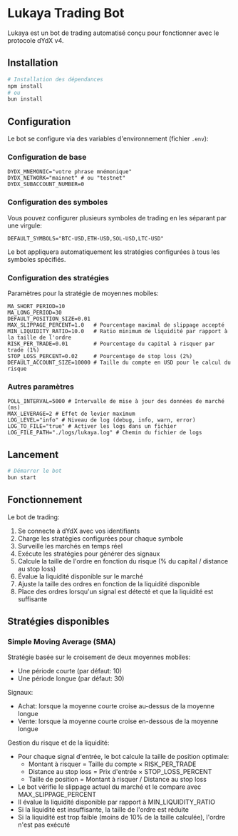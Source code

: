 # Lukaya Trading Bot

Lukaya est un bot de trading automatisé conçu pour fonctionner avec le protocole dYdX v4.

## Installation

```bash
# Installation des dépendances
npm install
# ou
bun install
```

## Configuration

Le bot se configure via des variables d'environnement (fichier `.env`):

### Configuration de base

```
DYDX_MNEMONIC="votre phrase mnémonique"
DYDX_NETWORK="mainnet" # ou "testnet"
DYDX_SUBACCOUNT_NUMBER=0
```

### Configuration des symboles

Vous pouvez configurer plusieurs symboles de trading en les séparant par une virgule:

```
DEFAULT_SYMBOLS="BTC-USD,ETH-USD,SOL-USD,LTC-USD"
```

Le bot appliquera automatiquement les stratégies configurées à tous les symboles spécifiés.

### Configuration des stratégies

Paramètres pour la stratégie de moyennes mobiles:

```
MA_SHORT_PERIOD=10
MA_LONG_PERIOD=30
DEFAULT_POSITION_SIZE=0.01
MAX_SLIPPAGE_PERCENT=1.0   # Pourcentage maximal de slippage accepté
MIN_LIQUIDITY_RATIO=10.0   # Ratio minimum de liquidité par rapport à la taille de l'ordre
RISK_PER_TRADE=0.01        # Pourcentage du capital à risquer par trade (1%)
STOP_LOSS_PERCENT=0.02     # Pourcentage de stop loss (2%)
DEFAULT_ACCOUNT_SIZE=10000 # Taille du compte en USD pour le calcul du risque
```

### Autres paramètres

```
POLL_INTERVAL=5000 # Intervalle de mise à jour des données de marché (ms)
MAX_LEVERAGE=2 # Effet de levier maximum
LOG_LEVEL="info" # Niveau de log (debug, info, warn, error)
LOG_TO_FILE="true" # Activer les logs dans un fichier
LOG_FILE_PATH="./logs/lukaya.log" # Chemin du fichier de logs
```

## Lancement

```bash
# Démarrer le bot
bun start
```

## Fonctionnement

Le bot de trading:
1. Se connecte à dYdX avec vos identifiants
2. Charge les stratégies configurées pour chaque symbole
3. Surveille les marchés en temps réel
4. Exécute les stratégies pour générer des signaux
5. Calcule la taille de l'ordre en fonction du risque (% du capital / distance au stop loss)
6. Évalue la liquidité disponible sur le marché
7. Ajuste la taille des ordres en fonction de la liquidité disponible
8. Place des ordres lorsqu'un signal est détecté et que la liquidité est suffisante

## Stratégies disponibles

### Simple Moving Average (SMA)

Stratégie basée sur le croisement de deux moyennes mobiles:
- Une période courte (par défaut: 10)
- Une période longue (par défaut: 30)

Signaux:
- Achat: lorsque la moyenne courte croise au-dessus de la moyenne longue
- Vente: lorsque la moyenne courte croise en-dessous de la moyenne longue

Gestion du risque et de la liquidité:
- Pour chaque signal d'entrée, le bot calcule la taille de position optimale:
  - Montant à risquer = Taille du compte × RISK_PER_TRADE
  - Distance au stop loss = Prix d'entrée × STOP_LOSS_PERCENT
  - Taille de position = Montant à risquer / Distance au stop loss
- Le bot vérifie le slippage actuel du marché et le compare avec MAX_SLIPPAGE_PERCENT
- Il évalue la liquidité disponible par rapport à MIN_LIQUIDITY_RATIO
- Si la liquidité est insuffisante, la taille de l'ordre est réduite
- Si la liquidité est trop faible (moins de 10% de la taille calculée), l'ordre n'est pas exécuté